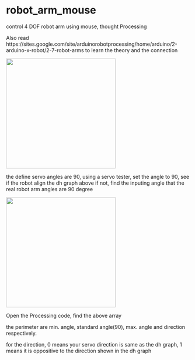 # robot_arm_mouse
control 4 DOF robot arm using mouse, thought Processing
<p>Also read https://sites.google.com/site/arduinorobotprocessing/home/arduino/2-arduino-x-robot/2-7-robot-arms to learn the theory and the connection 
<p><img width = 300px src="https://lh5.googleusercontent.com/-iVy9mOLFt-U/VWfRbBA9vFI/AAAAAAAAFsc/1umu8NvZ1Gg/w1582-h1224-no/dh%2Bgraph.jpg">

the define servo angles are 90, using a servo tester, set the angle to 90, see if the robot align the dh graph above
if not, find the inputing angle that the real robot arm angles are 90 degree

<img width = 300px src="https://lh5.googleusercontent.com/-MT0lwcSzgUA/VWfRhwKsc0I/AAAAAAAAFsw/HYpVGNuK0ZU/w1102-h1224-no/%25E8%259E%25A2%25E5%25B9%2595%25E5%25BF%25AB%25E7%2585%25A7%2B2015-05-29%2B%25E4%25B8%258A%25E5%258D%258810.33.19.png">

Open the Processing code, find the above array
<p>
the perimeter are min. angle, standard angle(90), max. angle and direction respectively.
<p> for the direction, 0 means your servo direction is same as the dh graph, 1 means it is oppositive to the direction shown in the dh graph
